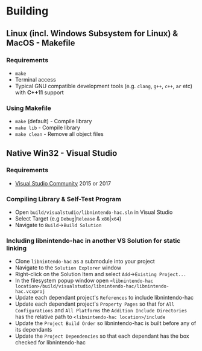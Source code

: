 # Building
## Linux (incl. Windows Subsystem for Linux) & MacOS - Makefile
### Requirements
* `make`
* Terminal access
* Typical GNU compatible development tools (e.g. `clang`, `g++`, `c++`, `ar` etc) with __C++11__ support

### Using Makefile
* `make` (default) - Compile library
* `make lib` - Compile library
* `make clean` - Remove all object files

## Native Win32 - Visual Studio
### Requirements
* [Visual Studio Community](https://visualstudio.microsoft.com/vs/community/) 2015 or 2017

### Compiling Library & Self-Test Program
* Open `build/visualstudio/libnintendo-hac.sln` in Visual Studio
* Select Target (e.g `Debug`|`Release` & `x86`|`x64`)
* Navigate to `Build`->`Build Solution`

### Including libnintendo-hac in another VS Solution for static linking
* Clone `libnintendo-hac` as a submodule into your project
* Navigate to the `Solution Explorer` window
* Right-click on the Solution Item and select `Add`->`Existing Project...`
* In the filesystem popup window open `<libnintendo-hac location>/build/visualstudio/libnintendo-hac/libnintendo-hac.vcxproj`
* Update each dependant project's `References` to include libnintendo-hac
* Update each dependant project's `Property Pages` so that for `All Configurations` and `All Platforms` the `Addition Include Directories` has the relative path to `<libnintendo-hac location>/include`
* Update the `Project Build Order` so libnintendo-hac is built before any of its dependants
* Update the `Project Dependencies` so that each dependant has the box checked for libnintendo-hac
